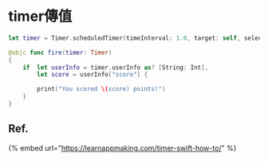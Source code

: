 # timer傳值

```swift
let timer = Timer.scheduledTimer(timeInterval: 1.0, target: self, selector: #selector(fire(timer:)), userInfo: ["score": 10], repeats: true)

@objc func fire(timer: Timer) 
{
    if  let userInfo = timer.userInfo as? [String: Int],
        let score = userInfo["score"] {

        print("You scored \(score) points!")
    }
}
```

## Ref.

{% embed url="https://learnappmaking.com/timer-swift-how-to/" %}




